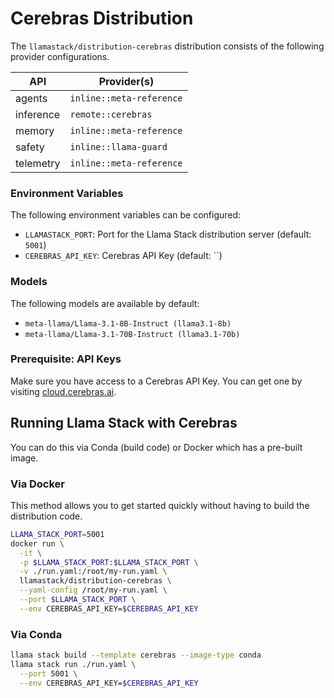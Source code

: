 # Cerebras Distribution

The `llamastack/distribution-cerebras` distribution consists of the following provider configurations.

| API | Provider(s) |
|-----|-------------|
| agents | `inline::meta-reference` |
| inference | `remote::cerebras` |
| memory | `inline::meta-reference` |
| safety | `inline::llama-guard` |
| telemetry | `inline::meta-reference` |


### Environment Variables

The following environment variables can be configured:

- `LLAMASTACK_PORT`: Port for the Llama Stack distribution server (default: `5001`)
- `CEREBRAS_API_KEY`: Cerebras API Key (default: ``)

### Models

The following models are available by default:

- `meta-llama/Llama-3.1-8B-Instruct (llama3.1-8b)`
- `meta-llama/Llama-3.1-70B-Instruct (llama3.1-70b)`


### Prerequisite: API Keys

Make sure you have access to a Cerebras API Key. You can get one by visiting [cloud.cerebras.ai](https://cloud.cerebras.ai/).


## Running Llama Stack with Cerebras

You can do this via Conda (build code) or Docker which has a pre-built image.

### Via Docker

This method allows you to get started quickly without having to build the distribution code.

```bash
LLAMA_STACK_PORT=5001
docker run \
  -it \
  -p $LLAMA_STACK_PORT:$LLAMA_STACK_PORT \
  -v ./run.yaml:/root/my-run.yaml \
  llamastack/distribution-cerebras \
  --yaml-config /root/my-run.yaml \
  --port $LLAMA_STACK_PORT \
  --env CEREBRAS_API_KEY=$CEREBRAS_API_KEY
```

### Via Conda

```bash
llama stack build --template cerebras --image-type conda
llama stack run ./run.yaml \
  --port 5001 \
  --env CEREBRAS_API_KEY=$CEREBRAS_API_KEY
```
